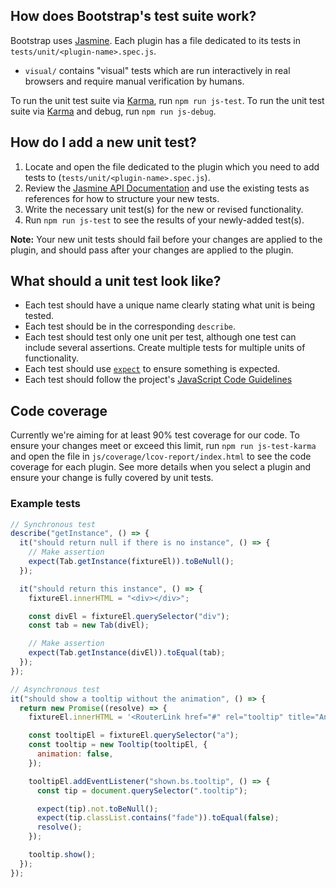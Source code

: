 ## How does Bootstrap's test suite work?

Bootstrap uses [Jasmine](https://jasmine.github.io/). Each plugin has a file dedicated to its tests in `tests/unit/<plugin-name>.spec.js`.

- `visual/` contains "visual" tests which are run interactively in real browsers and require manual verification by humans.

To run the unit test suite via [Karma](https://karma-runner.github.io/), run `npm run js-test`.
To run the unit test suite via [Karma](https://karma-runner.github.io/) and debug, run `npm run js-debug`.

## How do I add a new unit test?

1. Locate and open the file dedicated to the plugin which you need to add tests to (`tests/unit/<plugin-name>.spec.js`).
2. Review the [Jasmine API Documentation](https://jasmine.github.io/pages/docs_home.html) and use the existing tests as references for how to structure your new tests.
3. Write the necessary unit test(s) for the new or revised functionality.
4. Run `npm run js-test` to see the results of your newly-added test(s).

**Note:** Your new unit tests should fail before your changes are applied to the plugin, and should pass after your changes are applied to the plugin.

## What should a unit test look like?

- Each test should have a unique name clearly stating what unit is being tested.
- Each test should be in the corresponding `describe`.
- Each test should test only one unit per test, although one test can include several assertions. Create multiple tests for multiple units of functionality.
- Each test should use [`expect`](https://jasmine.github.io/api/edge/matchers.html) to ensure something is expected.
- Each test should follow the project's [JavaScript Code Guidelines](https://github.com/twbs/bootstrap/blob/main/.github/CONTRIBUTING.md#js)

## Code coverage

Currently we're aiming for at least 90% test coverage for our code. To ensure your changes meet or exceed this limit, run `npm run js-test-karma` and open the file in `js/coverage/lcov-report/index.html` to see the code coverage for each plugin. See more details when you select a plugin and ensure your change is fully covered by unit tests.

### Example tests

```js
// Synchronous test
describe("getInstance", () => {
  it("should return null if there is no instance", () => {
    // Make assertion
    expect(Tab.getInstance(fixtureEl)).toBeNull();
  });

  it("should return this instance", () => {
    fixtureEl.innerHTML = "<div></div>";

    const divEl = fixtureEl.querySelector("div");
    const tab = new Tab(divEl);

    // Make assertion
    expect(Tab.getInstance(divEl)).toEqual(tab);
  });
});

// Asynchronous test
it("should show a tooltip without the animation", () => {
  return new Promise((resolve) => {
    fixtureEl.innerHTML = '<RouterLink href="#" rel="tooltip" title="Another tooltip"></a>';

    const tooltipEl = fixtureEl.querySelector("a");
    const tooltip = new Tooltip(tooltipEl, {
      animation: false,
    });

    tooltipEl.addEventListener("shown.bs.tooltip", () => {
      const tip = document.querySelector(".tooltip");

      expect(tip).not.toBeNull();
      expect(tip.classList.contains("fade")).toEqual(false);
      resolve();
    });

    tooltip.show();
  });
});
```
